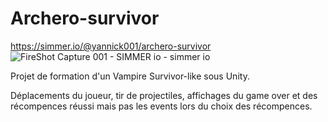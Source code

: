 # Archero-survivor
 https://simmer.io/@yannick001/archero-survivor
 ![FireShot Capture 001 - SIMMER io - simmer io](https://user-images.githubusercontent.com/73773951/221163690-c8870177-7b9d-4cb4-951f-6f204db139ac.png)

Projet de formation d'un Vampire Survivor-like sous Unity.

Déplacements du joueur, tir de projectiles, affichages du game over et des récompences réussi mais pas les events lors du choix des récompences.
